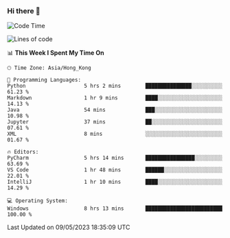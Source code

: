 ### Hi there 👋

<!--
**RoiexLee/RoiexLee** is a ✨ _special_ ✨ repository because its `README.md` (this file) appears on your GitHub profile.

Here are some ideas to get you started:

- 🔭 I’m currently working on ...
- 🌱 I’m currently learning ...
- 👯 I’m looking to collaborate on ...
- 🤔 I’m looking for help with ...
- 💬 Ask me about ...
- 📫 How to reach me: ...
- 😄 Pronouns: ...
- ⚡ Fun fact: ...
-->

<!--START_SECTION:waka-->
![Code Time](http://img.shields.io/badge/Code%20Time-258%20hrs%2039%20mins-blue)

![Lines of code](https://img.shields.io/badge/From%20Hello%20World%20I%27ve%20Written-40.0%20thousand%20lines%20of%20code-blue)

📊 **This Week I Spent My Time On** 

```text
🕑︎ Time Zone: Asia/Hong_Kong

💬 Programming Languages: 
Python                   5 hrs 2 mins        ███████████████░░░░░░░░░░   61.23 % 
Markdown                 1 hr 9 mins         ████░░░░░░░░░░░░░░░░░░░░░   14.13 % 
Java                     54 mins             ███░░░░░░░░░░░░░░░░░░░░░░   10.98 % 
Jupyter                  37 mins             ██░░░░░░░░░░░░░░░░░░░░░░░   07.61 % 
XML                      8 mins              ░░░░░░░░░░░░░░░░░░░░░░░░░   01.67 % 

🔥 Editors: 
PyCharm                  5 hrs 14 mins       ████████████████░░░░░░░░░   63.69 % 
VS Code                  1 hr 48 mins        ██████░░░░░░░░░░░░░░░░░░░   22.01 % 
IntelliJ                 1 hr 10 mins        ████░░░░░░░░░░░░░░░░░░░░░   14.29 % 

💻 Operating System: 
Windows                  8 hrs 13 mins       █████████████████████████   100.00 % 
```


 Last Updated on 09/05/2023 18:35:09 UTC
<!--END_SECTION:waka-->
